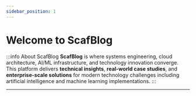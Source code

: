 ```yaml
---
sidebar_position: 1
---
```


# Welcome to ScafBlog

:::info About ScafBlog
**ScafBlog** is where systems engineering, cloud architecture, AI/ML infrastructure, and technology innovation converge. This platform delivers **technical insights**, **real-world case studies**, and **enterprise-scale solutions** for modern technology challenges including artificial intelligence and machine learning implementations.
:::

---
